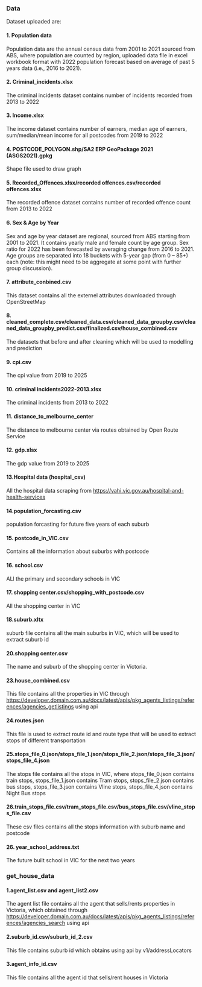 ### Data 
Dataset uploaded are: 
#### 1. Population data 
Population data are the annual census data from 2001 to 2021 sourced from ABS, where population are counted by region, uploaded data file in excel workbook format with 2022 population forecast based on average of past 5 years data (i.e., 2016 to 2021).
#### 2. Criminal_incidents.xlsx
The criminal incidents dataset contains number of incidents recorded from 2013 to 2022
#### 3. Income.xlsx
The income dataset contains number of earners, median age of earners, sum/median/mean income for all postcodes from 2019 to 2022
#### 4. POSTCODE_POLYGON.shp/SA2 ERP GeoPackage 2021 (ASGS2021).gpkg
Shape file used to draw graph
#### 5. Recorded_Offences.xlsx/recorded offences.csv/recorded offences.xlsx
The recorded offence dataset contains number of  recorded offence count from 2013 to 2022
#### 6. Sex & Age by Year
Sex and age by year dataset are regional, sourced from ABS starting from 2001 to 2021. It contains yearly male and female count by age group. Sex ratio for 2022 has been forecasted by averaging change from 2016 to 2021. Age groups are separated into 18 buckets with 5-year gap (from 0 – 85+) each (note: this might need to be aggregate at some point with further group discussion). 
#### 7. attribute_conbined.csv
This dataset contains all the externel attributes downloaded through OpenStreetMap 
#### 8. cleaned_complete.csv/cleaned_data.csv/cleaned_data_groupby.csv/cleaned_data_groupby_predict.csv/finalized.csv/house_combined.csv
The datasets that before and after cleaning which will be used to modelling and prediction
#### 9. cpi.csv
The cpi value from 2019 to 2025
#### 10. criminal incidents2022-2013.xlsx
The criminal incidents from 2013 to 2022
#### 11. distance_to_melbourne_center
The distance to melbourne center via routes obtained by Open Route Service
#### 12. gdp.xlsx
The gdp value from 2019 to 2025
#### 13.Hospital data (hospital_csv)
All the hospital data scraping from https://vahi.vic.gov.au/hospital-and-health-services
#### 14.population_forcasting.csv
population forcasting for future five years of each suburb
#### 15. postcode_in_VIC.csv
Contains all the information about suburbs with postcode
#### 16. school.csv
ALl the primary and secondary schools in VIC
#### 17. shopping center.csv/shopping_with_postcode.csv
All the shopping center in VIC
#### 18.suburb.xltx
suburb file contains all the main suburbs in VIC, which will be used to extract suburb id
#### 20.shopping center.csv
The name and suburb of the shopping center in Victoria.
#### 23.house_combined.csv
This file contains all the properties in VIC through https://developer.domain.com.au/docs/latest/apis/pkg_agents_listings/references/agencies_getlistings using api
#### 24.routes.json
This file is used to extract route id and route type that will be used to extract stops of different transportation
#### 25.stops_file_0.json/stops_file_1.json/stops_file_2.json/stops_file_3.json/stops_file_4.json
The stops file contains all the stops in VIC, where stops_file_0.json contains train stops, stops_file_1.json contains Tram stops, stops_file_2.json contains bus stops, stops_file_3.json contains Vline stops, stops_file_4.json contains Night Bus stops
#### 26.train_stops_file.csv/tram_stops_file.csv/bus_stops_file.csv/vline_stops_file.csv
These csv files contains all the stops information with suburb name and postcode
#### 26. year_school_address.txt
The future built school in VIC for the next two years

### get_house_data
#### 1.agent_list.csv and agent_list2.csv
The agent list file contains all the agent that sells/rents properties in Victoria, which obtained through https://developer.domain.com.au/docs/latest/apis/pkg_agents_listings/references/agencies_search using api
#### 2.suburb_id.csv/suburb_id_2.csv
This file contains suburb id which obtains using api by v1/addressLocators 
#### 3.agent_info_id.csv
This file contains all the agent id that sells/rent houses in Victoria
